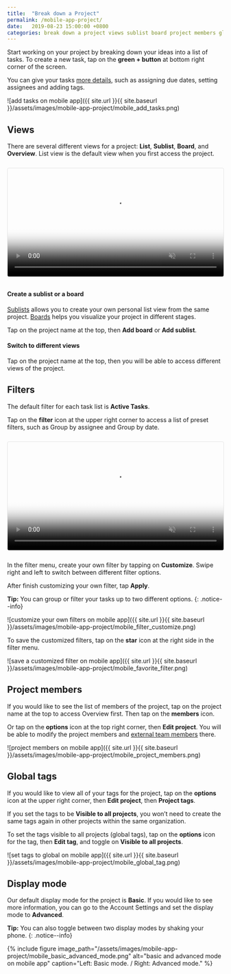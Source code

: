 ```yaml
---
title:  "Break down a Project"
permalink: /mobile-app-project/
date:   2019-08-23 15:00:00 +0800
categories: break down a project views sublist board project members global tags display mode
---
```

Start working on your project by breaking down your ideas into a list of tasks. To create a new task, tap on the **green + button** at bottom right corner of the screen. 

You can give your tasks [more details](/guide/mobile-app-task/), such as assigning due dates, setting assignees and adding tags. 


![add tasks on mobile app]({{ site.url }}{{ site.baseurl }}/assets/images/mobile-app-project/mobile_add_tasks.png)


## Views

There are several different views for a project: **List**, **Sublist**, **Board**, and **Overview**. List view is the default view when you first access the project.


<video muted="" playsinline="" loop="" autoplay="" title="switch between different views in a project" poster="{{ site.url }}{{ site.baseurl }}/assets/images/mobile-app-project/mobile_add_sublist_board.png" style="max-height: 100%; margin: 0 auto; width: 100%; border: 1px solid rgba(0, 0, 0, 0.1); border-radius: 4px; margin: 0.8em 0;">
  <source src="{{ site.url }}{{ site.baseurl }}/assets/images/mobile-app-project/mobile_add_sublist_board.mp4" type="video/mp4">
</video>



#### Create a sublist or a board 
[Sublists](https://quire.io/guide/sublist-introduction/) allows you to create your own personal list view from the same project. [Boards](https://quire.io/guide/board-overview/) helps you visualize your project in different stages.

 
Tap on the project name at the top, then **Add board** or **Add sublist**. 

  
#### Switch to different views 
Tap on the project name at the top, then you will be able to access different views of the project. 


## Filters

The default filter for each task list is **Active Tasks**. 

Tap on the **filter** icon at the upper right corner to access a list of preset filters, such as Group by assignee and Group by date. 


<video muted="" playsinline="" loop="" autoplay="" title="change to a different filter in a project" poster="{{ site.url }}{{ site.baseurl }}/assets/images/mobile-app-project/mobile_filter_menu.png" style="max-height: 100%; margin: 0 auto; width: 100%; border: 1px solid rgba(0, 0, 0, 0.1); border-radius: 4px; margin: 0.8em 0;">
  <source src="{{ site.url }}{{ site.baseurl }}/assets/images/mobile-app-project/mobile_filter_menu.mp4" type="video/mp4">
</video>


In the filter menu, create your own filter by tapping on **Customize**. Swipe right and left to switch between different filter options. 

After finish customizing your own filter, tap **Apply**. 

**Tip:** You can group or filter your tasks up to two different options.
{: .notice--info}


![customize your own filters on mobile app]({{ site.url }}{{ site.baseurl }}/assets/images/mobile-app-project/mobile_filter_customize.png)


To save the customized filters, tap on the **star** icon at the right side in the filter menu.

![save a customized filter on mobile app]({{ site.url }}{{ site.baseurl }}/assets/images/mobile-app-project/mobile_favorite_filter.png)


## Project members 

If you would like to see the list of members of the project, tap on the project name at the top to access Overview first. Then tap on the **members** icon. 

Or tap on the **options** icon at the top right corner, then **Edit project**. You will be able to modify the project members and [external team members](https://quire.io/guide/external-team/) there. 


![project members on mobile app]({{ site.url }}{{ site.baseurl }}/assets/images/mobile-app-project/mobile_project_members.png)



## Global tags

If you would like to view all of your tags for the project, tap on the **options** icon at the upper right corner, then **Edit project**, then **Project tags**. 

If you set the tags to be **Visible to all projects**, you won’t need to create the same tags again in other projects within the same organization.

To set the tags visible to all projects (global tags), tap on the **options** icon for the tag, then **Edit tag**, and toggle on **Visible to all projects**. 



![set tags to global on mobile app]({{ site.url }}{{ site.baseurl }}/assets/images/mobile-app-project/mobile_global_tag.png)


## Display mode

Our default display mode for the project is **Basic**. If you would like to see more information, you can go to the Account Settings and set the display mode to **Advanced**. 

**Tip:** You can also toggle between two display modes by shaking your phone. 
{: .notice--info}


{% include figure image_path="/assets/images/mobile-app-project/mobile_basic_advanced_mode.png" alt="basic and advanced mode on mobile app" caption="Left: Basic mode. / Right: Advanced mode." %}






